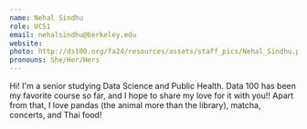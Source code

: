 ```yaml
---
name: Nehal Sindhu
role: UCS1
email: nehalsindhu@berkeley.edu
website: 
photo: http://ds100.org/fa24/resources/assets/staff_pics/Nehal_Sindhu.png
pronouns: She/Her/Hers
---
```

Hi! I'm a senior studying Data Science and Public Health. Data 100 has been my favorite course so far, and I hope to share my love for it with you!! Apart from that, I love pandas (the animal more than the library), matcha, concerts, and Thai food!
